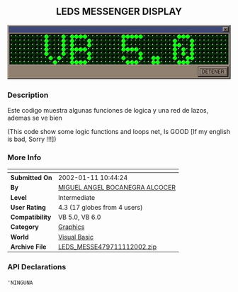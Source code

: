 ﻿<div align="center">

## LEDS MESSENGER DISPLAY

<img src="PIC2002111128247687.jpg">
</div>

### Description

Este codigo muestra algunas funciones de logica y una red de lazos, ademas se ve bien

(This code show some logic functions and loops net, Is GOOD [If my english is bad, Sorry !!!])
 
### More Info
 


<span>             |<span>
---                |---
**Submitted On**   |2002-01-11 10:44:24
**By**             |[MIGUEL ANGEL BOCANEGRA ALCOCER](https://github.com/Planet-Source-Code/PSCIndex/blob/master/ByAuthor/miguel-angel-bocanegra-alcocer.md)
**Level**          |Intermediate
**User Rating**    |4.3 (17 globes from 4 users)
**Compatibility**  |VB 5\.0, VB 6\.0
**Category**       |[Graphics](https://github.com/Planet-Source-Code/PSCIndex/blob/master/ByCategory/graphics__1-46.md)
**World**          |[Visual Basic](https://github.com/Planet-Source-Code/PSCIndex/blob/master/ByWorld/visual-basic.md)
**Archive File**   |[LEDS\_MESSE479711112002\.zip](https://github.com/Planet-Source-Code/miguel-angel-bocanegra-alcocer-leds-messenger-display__1-30695/archive/master.zip)

### API Declarations

```
'NINGUNA
```





